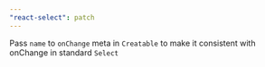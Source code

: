 ```yaml
---
"react-select": patch
---
```


Pass `name` to `onChange` meta in `Creatable` to make it consistent with onChange in standard `Select`
